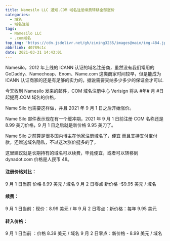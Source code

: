 ```yaml
---
title: Namesilo LLC 通知.COM 域名注册续费转移全部涨价
categories:
  - 域名
  - 域名注册
tags:
  - Namesilo LLC
  - .com域名
top_img: 'https://cdn.jsdelivr.net/gh/zining3235/images@main/img-484.jpg'
abbrlink: 40789c1c
date: 2021-03-31 14:43:01
---
```

Namesilo，2012 年上线的 ICANN 认证的域名注册商，虽然没有我们常用的 GoDaddy、Namecheap、Enom、Name.com 这类商家时间较早，但是能成为 ICANN 认证商家的还是有足够的实力的，据说需要交纳多少多少的保证金才可以.

今天收到 Namesilo 发来的邮件，COM 域名注册中心 Verisign 将从 #年# 月 #日起提高.COM 域名的价格，

Name Silo 也需要这样做，并且 2021 年 9 月 1 日之后开始涨价。

Name Silo 邮件表示现在有一个缓冲期，2021 年 9 月 1 日前注册 COM 名称还是 8.99 美刀价格，9 月 1 日之后就是新价格 9.95 美刀了。

Name Silo 之前算是很多国内博主在他家注册域名了，便宜 而且支持支付宝付款，还赠送域名隐私，不过这次涨价挺多的了，

这里建议就是长期持有的域名可以续费，毕竟便宜，或者可以转移到 dynadot.com 价格是人民币 48。

#### 注册价格对比：
9 月 1 日当前 价格 8.99 美元 / 域名
9 月 2 日零点 新价格 -$9.95 美元 / 域名
#### 续费：
9 月 1 日当前：现价：8.99 美元 / 年
9 月 2 日零点：新价格：每年 9.95 美元
#### 转入价格：
9 月 1 日当前 ：价格 8.39 美元 / 域名
9 月 2 日零点：新价格 - 8.99 美元 / 域名
